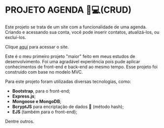 # **PROJETO AGENDA 📝💻(CRUD)**

Este projeto se trata de um site com a funcionalidade de uma agenda. Criando e acessando sua conta, você pode inserir contatos, atualizá-los, ou excluí-los.

Clique [aqui]() para acessar o site.

Este é o meu primeiro projeto "maior" feito em meus estudos de desenvolvimento. Foi uma agradável experiência pois pude aplicar conhecimentos de front-end e back-end ao mesmo tempo.
Esse projeto foi construido com base no modelo MVC.

Para este projeto foram utilizadas diversas tecnologias, como:

* **Bootstrap**, para o front-end;
* **Express.js**;
* **Mongoose e MongoDB**;
* **BcryptJS** para encriptação de dados 🔑 (método hash);
* **EJS** (também para o front-end);

Dentre outros. 
